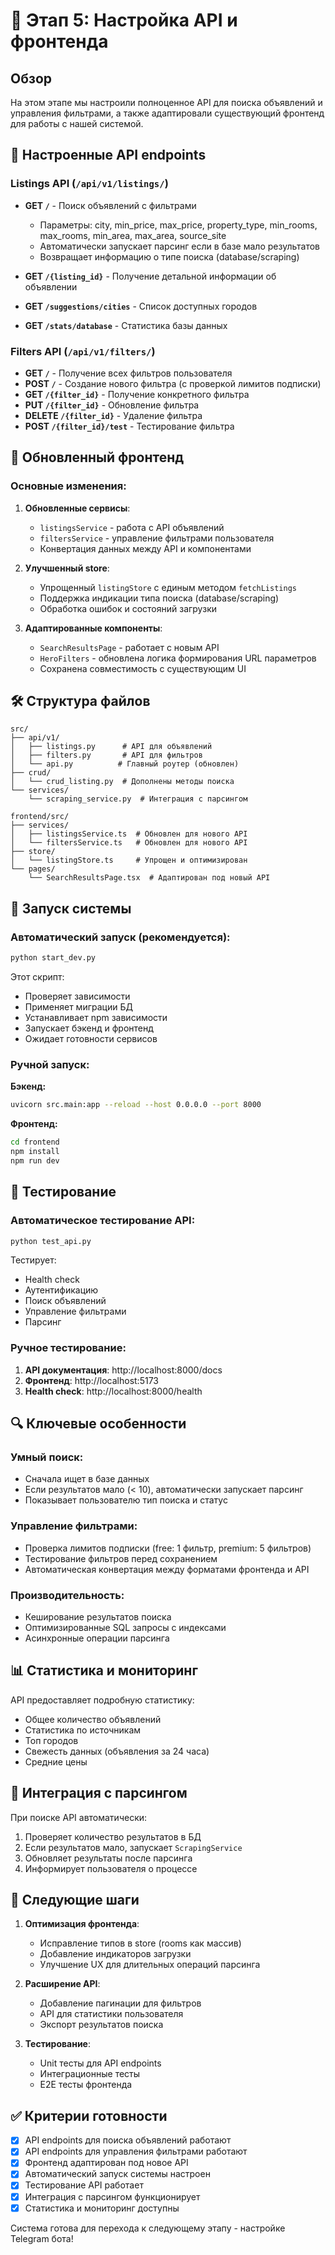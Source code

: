 # 🚀 Этап 5: Настройка API и фронтенда

## Обзор

На этом этапе мы настроили полноценное API для поиска объявлений и управления фильтрами, а также адаптировали существующий фронтенд для работы с нашей системой.

## 🔧 Настроенные API endpoints

### Listings API (`/api/v1/listings/`)

- **GET `/`** - Поиск объявлений с фильтрами

  - Параметры: city, min_price, max_price, property_type, min_rooms, max_rooms, min_area, max_area, source_site
  - Автоматически запускает парсинг если в базе мало результатов
  - Возвращает информацию о типе поиска (database/scraping)

- **GET `/{listing_id}`** - Получение детальной информации об объявлении

- **GET `/suggestions/cities`** - Список доступных городов

- **GET `/stats/database`** - Статистика базы данных

### Filters API (`/api/v1/filters/`)

- **GET `/`** - Получение всех фильтров пользователя
- **POST `/`** - Создание нового фильтра (с проверкой лимитов подписки)
- **GET `/{filter_id}`** - Получение конкретного фильтра
- **PUT `/{filter_id}`** - Обновление фильтра
- **DELETE `/{filter_id}`** - Удаление фильтра
- **POST `/{filter_id}/test`** - Тестирование фильтра

## 🎨 Обновленный фронтенд

### Основные изменения:

1. **Обновленные сервисы**:

   - `listingsService` - работа с API объявлений
   - `filtersService` - управление фильтрами пользователя
   - Конвертация данных между API и компонентами

2. **Улучшенный store**:

   - Упрощенный `listingStore` с единым методом `fetchListings`
   - Поддержка индикации типа поиска (database/scraping)
   - Обработка ошибок и состояний загрузки

3. **Адаптированные компоненты**:
   - `SearchResultsPage` - работает с новым API
   - `HeroFilters` - обновлена логика формирования URL параметров
   - Сохранена совместимость с существующим UI

## 🛠️ Структура файлов

```
src/
├── api/v1/
│   ├── listings.py      # API для объявлений
│   ├── filters.py       # API для фильтров
│   └── api.py          # Главный роутер (обновлен)
├── crud/
│   └── crud_listing.py  # Дополнены методы поиска
└── services/
    └── scraping_service.py  # Интеграция с парсингом

frontend/src/
├── services/
│   ├── listingsService.ts  # Обновлен для нового API
│   └── filtersService.ts   # Обновлен для нового API
├── store/
│   └── listingStore.ts     # Упрощен и оптимизирован
└── pages/
    └── SearchResultsPage.tsx  # Адаптирован под новый API
```

## 🚀 Запуск системы

### Автоматический запуск (рекомендуется):

```bash
python start_dev.py
```

Этот скрипт:

- Проверяет зависимости
- Применяет миграции БД
- Устанавливает npm зависимости
- Запускает бэкенд и фронтенд
- Ожидает готовности сервисов

### Ручной запуск:

**Бэкенд:**

```bash
uvicorn src.main:app --reload --host 0.0.0.0 --port 8000
```

**Фронтенд:**

```bash
cd frontend
npm install
npm run dev
```

## 🧪 Тестирование

### Автоматическое тестирование API:

```bash
python test_api.py
```

Тестирует:

- Health check
- Аутентификацию
- Поиск объявлений
- Управление фильтрами
- Парсинг

### Ручное тестирование:

1. **API документация**: http://localhost:8000/docs
2. **Фронтенд**: http://localhost:5173
3. **Health check**: http://localhost:8000/health

## 🔍 Ключевые особенности

### Умный поиск:

- Сначала ищет в базе данных
- Если результатов мало (< 10), автоматически запускает парсинг
- Показывает пользователю тип поиска и статус

### Управление фильтрами:

- Проверка лимитов подписки (free: 1 фильтр, premium: 5 фильтров)
- Тестирование фильтров перед сохранением
- Автоматическая конвертация между форматами фронтенда и API

### Производительность:

- Кеширование результатов поиска
- Оптимизированные SQL запросы с индексами
- Асинхронные операции парсинга

## 📊 Статистика и мониторинг

API предоставляет подробную статистику:

- Общее количество объявлений
- Статистика по источникам
- Топ городов
- Свежесть данных (объявления за 24 часа)
- Средние цены

## 🔄 Интеграция с парсингом

При поиске API автоматически:

1. Проверяет количество результатов в БД
2. Если результатов мало, запускает `ScrapingService`
3. Обновляет результаты после парсинга
4. Информирует пользователя о процессе

## 🎯 Следующие шаги

1. **Оптимизация фронтенда**:

   - Исправление типов в store (rooms как массив)
   - Добавление индикаторов загрузки
   - Улучшение UX для длительных операций парсинга

2. **Расширение API**:

   - Добавление пагинации для фильтров
   - API для статистики пользователя
   - Экспорт результатов поиска

3. **Тестирование**:
   - Unit тесты для API endpoints
   - Интеграционные тесты
   - E2E тесты фронтенда

## ✅ Критерии готовности

- [x] API endpoints для поиска объявлений работают
- [x] API endpoints для управления фильтрами работают
- [x] Фронтенд адаптирован под новое API
- [x] Автоматический запуск системы настроен
- [x] Тестирование API работает
- [x] Интеграция с парсингом функционирует
- [x] Статистика и мониторинг доступны

Система готова для перехода к следующему этапу - настройке Telegram бота!
